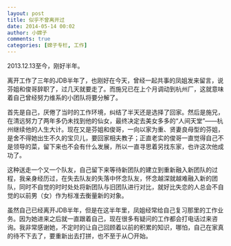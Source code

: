 ```yaml
---
layout: post
title: 似乎不曾离开过
date: 2014-05-14 00:02
author: 小嫦子
comments: true
categories: [嫦子专栏, 工作]
---
```

2013.12.13至今，刚好半年。

离开工作了三年的JDB半年了，也刚好在今天，曾经一起共事的凤姐发来留言，说芬姐和俊哥辞职了，过几天就要走了。而施兄已在上个月调动到杭州厂，这就意味着自己曾经努力维系的小团队将要分解了。

<!--more-->

首先是自己，厌倦了当时的工作环境，纠结了半天还是选择了回家。然后是施兄，在清远努力了两年多仍未找到他的仙女，最终决定去美女多多的“人间天堂”——杭州继续他的人生大计。现在又是芬姐和俊哥，一向以家为重、贤妻良母型的芬姐，是舍不得她出生不久的宝贝儿，要回家相夫教子；正直老实的俊哥一直觉得自己不是领导的菜，留下来也不会有什么发展，所以一直寻思着另找东家，也许这次他成功了。

这种送走一个又一个队友，自己留下来等待新团队的建立到重新融入新团队的过程，我亲身经历过，在失去队友的失落中怀念队友，怀念越深就越难融入新的团队，同时不自觉的时时处处将新团队与旧团队进行对比，就好比失恋的人总会不自觉的以前男（女）作为标准去衡量新的对象。

虽然自己已经离开JDB半年，但是在这半年里，凤姐经常给自己复习那里的工作业务。因为她进来之后就一直跟着自己，现在很多有疑问的工作都会打电话过来咨询。我非常感谢她，不定时的让自己回顾着以前的积累的知识，哪怕，自己在家真的待不下去了，要重新出去打拼，也不至于从〇开始。
